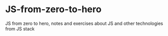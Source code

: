 # JS-from-zero-to-hero
JS from zero to hero, notes and exercises about JS and other technologies from JS stack
